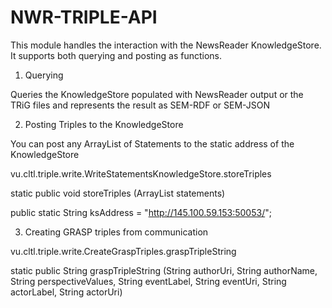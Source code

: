 # NWR-TRIPLE-API
This module handles the interaction with the NewsReader KnowledgeStore. It supports both querying and posting as functions.

1. Querying

Queries the KnowledgeStore populated with NewsReader output or the TRiG files and represents the result as SEM-RDF or SEM-JSON

2. Posting Triples to the KnowledgeStore

You can post any ArrayList of Statements to the static address of the KnowledgeStore

vu.cltl.triple.write.WriteStatementsKnowledgeStore.storeTriples

static public void storeTriples (ArrayList<Statement> statements)
    
public static String ksAddress = "http://145.100.59.153:50053/";


3. Creating GRASP triples from communication

vu.cltl.triple.write.CreateGraspTriples.graspTripleString

static public String graspTripleString (String authorUri,
                                     String authorName,
                                     String perspectiveValues,
                                     String eventLabel,
                                     String eventUri,
                                     String actorLabel,
                                     String actorUri)
